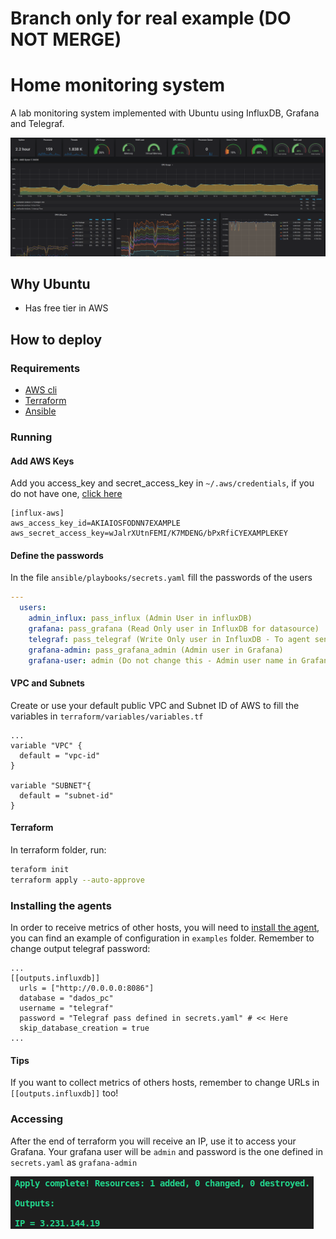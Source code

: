# Branch only for real example (DO NOT MERGE)
# Home monitoring system

A lab monitoring system implemented with Ubuntu using InfluxDB, Grafana and Telegraf.

![Grafana](./miscs/grafana.png)

## Why Ubuntu

- Has free tier in AWS

## How to deploy

### Requirements

- [AWS cli](https://docs.aws.amazon.com/cli/latest/userguide/cli-chap-install.html)
- [Terraform](https://www.terraform.io/downloads.html)
- [Ansible](https://docs.ansible.com/ansible/latest/installation_guide/intro_installation.html)

### Running 

#### Add AWS Keys

Add you access_key and secret_access_key in `~/.aws/credentials`, if you do not have one, [click here](https://aws.amazon.com/pt/premiumsupport/knowledge-center/create-access-key/)

```
[influx-aws]
aws_access_key_id=AKIAIOSFODNN7EXAMPLE
aws_secret_access_key=wJalrXUtnFEMI/K7MDENG/bPxRfiCYEXAMPLEKEY
```

#### Define the passwords

In the file `ansible/playbooks/secrets.yaml` fill the passwords of the users

``` yaml
---
  users:
    admin_influx: pass_influx (Admin User in influxDB)
    grafana: pass_grafana (Read Only user in InfluxDB for datasource)
    telegraf: pass_telegraf (Write Only user in InfluxDB - To agent send metrics)
    grafana-admin: pass_grafana_admin (Admin user in Grafana)
    grafana-user: admin (Do not change this - Admin user name in Grafana)
```

#### VPC and Subnets

Create or use your default public VPC and Subnet ID of AWS to fill the variables in `terraform/variables/variables.tf`

```
...
variable "VPC" {
  default = "vpc-id"
}

variable "SUBNET"{
  default = "subnet-id"
}
```

#### Terraform

In terraform folder, run:

``` bash
teraform init
terraform apply --auto-approve
```

### Installing the agents

In order to receive metrics of other hosts, you will need to [install the agent](https://docs.influxdata.com/telegraf/v1.14/introduction/installation/), you can find an example of configuration in `examples` folder. Remember to change output telegraf password:

```
...
[[outputs.influxdb]]
  urls = ["http://0.0.0.0:8086"]
  database = "dados_pc"
  username = "telegraf"
  password = "Telegraf pass defined in secrets.yaml" # << Here
  skip_database_creation = true
...
```

#### Tips

If you want to collect metrics of others hosts, remember to change URLs in `[[outputs.influxdb]]` too!

### Accessing

After the end of terraform you will receive an IP, use it to access your Grafana. Your grafana user will be `admin` and password is the one defined in `secrets.yaml` as `grafana-admin`

![Output](./miscs/output.png)